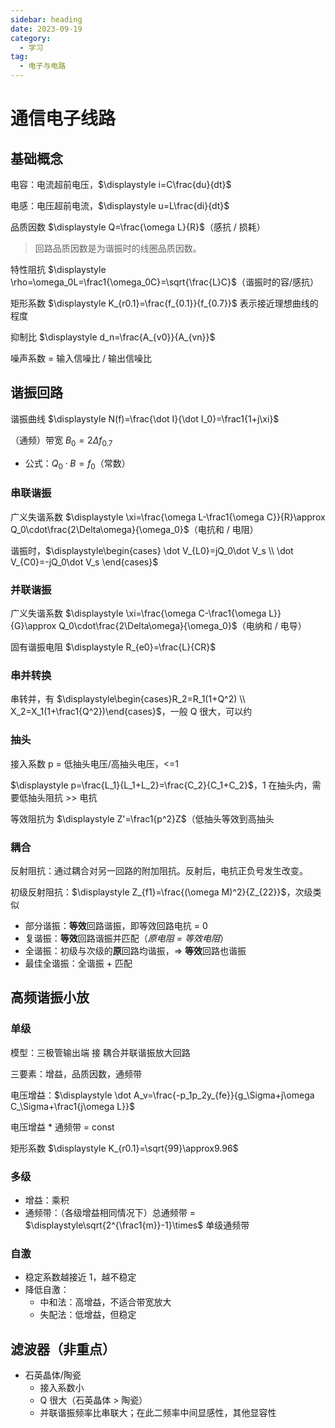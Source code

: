 ```yaml
---
sidebar: heading
date: 2023-09-19
category:
  - 学习
tag:
  - 电子与电路
---
```


# 通信电子线路

## 基础概念

电容：电流超前电压，$\displaystyle i=C\frac{du}{dt}$

电感：电压超前电流，$\displaystyle u=L\frac{di}{dt}$

品质因数 $\displaystyle Q=\frac{\omega L}{R}$（感抗 / 损耗）

> 回路品质因数是为谐振时的线圈品质因数。

特性阻抗 $\displaystyle \rho=\omega_0L=\frac1{\omega_0C}=\sqrt{\frac{L}C}$（谐振时的容/感抗）

矩形系数 $\displaystyle K_{r0.1}=\frac{f_{0.1}}{f_{0.7}}$ 表示接近理想曲线的程度

抑制比 $\displaystyle d_n=\frac{A_{v0}}{A_{vn}}$

噪声系数 = 输入信噪比 / 输出信噪比

## 谐振回路

谐振曲线 $\displaystyle N(f)=\frac{\dot I}{\dot I_0}=\frac1{1+j\xi}$

（通频）带宽 $\displaystyle B_0=2\Delta f_{0.7}$

- 公式：$\displaystyle Q_0\cdot B=f_0$（常数）

### 串联谐振

广义失谐系数 $\displaystyle \xi=\frac{\omega L-\frac1{\omega C}}{R}\approx Q_0\cdot\frac{2\Delta\omega}{\omega_0}$（电抗和 / 电阻）

谐振时，$\displaystyle\begin{cases} \dot V_{L0}=jQ_0\dot V_s \\ \dot V_{C0}=-jQ_0\dot V_s \end{cases}$

### 并联谐振

广义失谐系数 $\displaystyle \xi=\frac{\omega C-\frac1{\omega L}}{G}\approx Q_0\cdot\frac{2\Delta\omega}{\omega_0}$（电纳和 / 电导）

固有谐振电阻 $\displaystyle R_{e0}=\frac{L}{CR}$

### 串并转换

串转并，有 $\displaystyle\begin{cases}R_2=R_1(1+Q^2) \\ X_2=X_1(1+\frac1{Q^2})\end{cases}$，一般 Q 很大，可以约

### 抽头

接入系数 p = 低抽头电压/高抽头电压，&lt;=1

$\displaystyle p=\frac{L_1}{L_1+L_2}=\frac{C_2}{C_1+C_2}$，1 在抽头内，需要低抽头阻抗 >> 电抗

等效阻抗为 $\displaystyle Z'=\frac1{p^2}Z$（低抽头等效到高抽头

### 耦合

反射阻抗：通过耦合对另一回路的附加阻抗。反射后，电抗正负号发生改变。

初级反射阻抗：$\displaystyle Z_{f1}=\frac{(\omega M)^2}{Z_{22}}$，次级类似

- 部分谐振：**等效**回路谐振，即等效回路电抗 = 0
- 复谐振：**等效**回路谐振并匹配（_原电阻 = 等效电阻_）
- 全谐振：初级与次级的**原**回路均谐振，=> **等效**回路也谐振
- 最佳全谐振：全谐振 + 匹配

## 高频谐振小放

### 单级

模型：三极管输出端 接 耦合并联谐振放大回路

三要素：增益，品质因数，通频带

电压增益：$\displaystyle \dot A_v=\frac{-p_1p_2y_{fe}}{g_\Sigma+j\omega C_\Sigma+\frac1{j\omega L}}$

电压增益 \* 通频带 = const

矩形系数 $\displaystyle K_{r0.1}=\sqrt{99}\approx9.96$

### 多级

- 增益：乘积
- 通频带：（各级增益相同情况下）总通频带 = $\displaystyle\sqrt{2^{\frac1{m}}-1}\times$ 单级通频带

### 自激

- 稳定系数越接近 1，越不稳定
- 降低自激：
  - 中和法：高增益，不适合带宽放大
  - 失配法：低增益，但稳定

## 滤波器（非重点）

- 石英晶体/陶瓷
  - 接入系数小
  - Q 很大（石英晶体 > 陶瓷）
  - 并联谐振频率比串联大；在此二频率中间显感性，其他显容性
